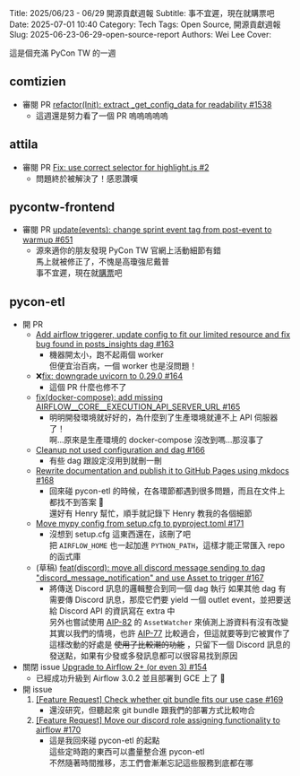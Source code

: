 Title: 2025/06/23 - 06/29 開源貢獻週報
Subtitle: 事不宜遲，現在就購票吧
Date: 2025-07-01 10:40
Category: Tech
Tags: Open Source, 開源貢獻週報
Slug: 2025-06-23-06-29-open-source-report
Authors: Wei Lee
Cover:

這是個充滿 PyCon TW 的一週

<!--more-->

## comtizien
* 審閱 PR [refactor(Init): extract _get_config_data for readability #1538](https://github.com/commitizen-tools/commitizen/pull/1538)
    * 這週還是努力看了一個 PR 嗚嗚嗚嗚嗚

## attila
* 審閱 PR [Fix: use correct selector for highlight.js #2](https://github.com/Lee-W/attila/pull/2)
    * 問題終於被解決了！感恩讚嘆

## pycontw-frontend
* 審閱 PR [update(events): change sprint event tag from post-event to warmup #651](https://github.com/pycontw/pycontw-frontend/pull/651)
    * 源來適你的朋友發現 PyCon TW 官網上活動細節有錯  
      馬上就被修正了，不愧是高瓊強尼戴普  
      事不宜遲，現在就[購票](https://tw.pycon.org/2025/registration/tickets)吧

## pycon-etl
* 開 PR
    * [Add airflow triggerer, update config to fit our limited resource and fix bug found in posts_insights dag #163](https://github.com/pycontw/pycon-etl/pull/163)
        * 機器開太小，跑不起兩個 worker  
          但便宜治百病，一個 worker 也是沒問題！
    * ❌[fix: downgrade uvicorn to 0.29.0 #164](https://github.com/pycontw/pycon-etl/pull/164)
        * 這個 PR 什麼也修不了
    * [fix(docker-compose): add missing AIRFLOW__CORE__EXECUTION_API_SERVER_URL #165](https://github.com/pycontw/pycon-etl/pull/165)
        * 明明開發環境就好好的，為什麼到了生產環境就連不上 API 伺服器了！  
          啊...原來是生產環境的 docker-compose 沒改到嗎...那沒事了
    * [Cleanup not used configuration and dag #166](https://github.com/pycontw/pycon-etl/pull/166)
        * 有些 dag 跟設定沒用到就刪一刪
    * [Rewrite documentation and publish it to GitHub Pages using mkdocs #168](https://github.com/pycontw/pycon-etl/pull/168)
        * 回來碰 pycon-etl 的時候，在各環節都遇到很多問題，而且在文件上都找不到答案 🥲  
          還好有 Henry 幫忙，順手就記錄下 Henry 教我的各個細節
    * [Move mypy config from setup.cfg to pyproject.toml #171](https://github.com/pycontw/pycon-etl/pull/171)
        * 沒想到 setup.cfg 這東西還在，該刪了吧  
          把 `AIRFLOW_HOME` 也一起加進 `PYTHON_PATH`，這樣才能正常匯入 repo 的函式庫
    * (草稿) [feat(discord): move all discord message sending to dag "discord_message_notification" and use Asset to trigger #167](https://github.com/pycontw/pycon-etl/pull/167)
        * 將傳送 Discord 訊息的邏輯整合到同一個 dag 執行
          如果其他 dag 有需要傳 Discord 訊息，那麼它們要 yield 一個 outlet event，並把要送給 Discord API 的資訊寫在 extra 中  
          另外也嘗試使用 [AIP-82](https://cwiki.apache.org/confluence/display/AIRFLOW/AIP-82+External+event+driven+scheduling+in+Airflow) 的 `AssetWatcher` 來偵測上游資料有沒有改變  
          其實以我們的情境，也許 [AIP-77](https://cwiki.apache.org/confluence/display/AIRFLOW/%5BWIP%5D+AIP-77+Asset+Validations) 比較適合，但這就要等到它被實作了
          這樣改動的好處是 ~~使用了比較潮的功能~~ ，只留下一個 Discord 訊息的發送點，如果有少發或多發訊息都可以很容易找到原因
* 關閉 issue [Upgrade to Airflow 2+ (or even 3) #154](https://github.com/pycontw/pycon-etl/issues/154)
    * 已經成功升級到 Airflow 3.0.2 並且部署到 GCE 上了 🎉
* 開 issue
    1. [[Feature Request] Check whether git bundle fits our use case #169](https://github.com/pycontw/pycon-etl/issues/169)
        * 還沒研究，但聽起來 git bundle 跟我們的部署方式比較吻合
    2. [[Feature Request] Move our discord role assigning functionality to airflow #170](https://github.com/pycontw/pycon-etl/issues/170)
        * 這是我回來碰 pycon-etl 的起點  
          這些定時跑的東西可以盡量整合進 pycon-etl  
          不然隨著時間推移，志工們會漸漸忘記這些服務到底都在哪

